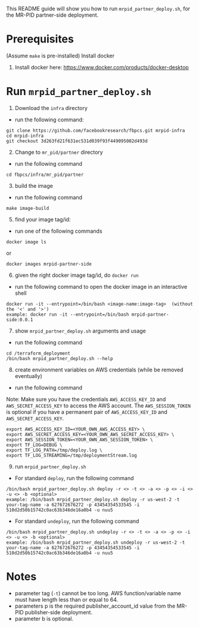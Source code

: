 This README guide will show you how to run `mrpid_partner_deploy.sh`, for the MR-PID partner-side deployment.

# Prerequisites
(Assume `make` is pre-installed)
Install docker
1. Install docker here: https://www.docker.com/products/docker-desktop

# Run `mrpid_partner_deploy.sh`

1. Download the `infra` directory
  * run the following command:
```
git clone https://github.com/facebookresearch/fbpcs.git mrpid-infra
cd mrpid-infra
git checkout 3d263fd21f631ec531d039f93f449095002d493d
```
2. Change to `mr_pid/partner` directory
  * run the following command
```
cd fbpcs/infra/mr_pid/partner
```
3. build the image
  * run the following command
```
make image-build
```
5. find your image tag/id:
  * run one of the following commands
```
docker image ls
```
or
```
docker images mrpid-partner-side
```
6. given the right docker image tag/id, do `docker run`
  * run the following command to open the docker image in an interactive shell
```
docker run -it --entrypoint=/bin/bash <image-name:image-tag>  (without the '<' and '>')
example: docker run -it --entrypoint=/bin/bash mrpid-partner-side:0.0.1
```
7. show `mrpid_partner_deploy.sh` arguments and usage
  * run the following command
```
cd /terraform_deployment
/bin/bash mrpid_partner_deploy.sh --help
```
8. create environment variables on AWS credentials (while be removed eventually)
  * run the following command

Note: Make sure you have the credentials `AWS_ACCESS_KEY_ID` and `AWS_SECRET_ACCESS_KEY` to access the AWS account.
The `AWS_SESSION_TOKEN` is optional if you have a permanent pair of `AWS_ACCESS_KEY_ID` and `AWS_SECRET_ACCESS_KEY`.
```
export AWS_ACCESS_KEY_ID=<YOUR_OWN_AWS_ACCESS_KEY> \
export AWS_SECRET_ACCESS_KEY=<YOUR_OWN_AWS_SECRET_ACCESS_KEY> \
export AWS_SESSION_TOKEN=<YOUR_OWN_AWS_SESSION_TOKEN> \
export TF_LOG=DEBUG \
export TF_LOG_PATH=/tmp/deploy.log \
export TF_LOG_STREAMING=/tmp/deploymentStream.log
```
9. run `mrpid_partner_deploy.sh`
 * For standard `deploy`, run the following command

```
/bin/bash mrpid_partner_deploy.sh deploy -r <> -t <> -a <> -p <> -i <> -u <> -b <optional>
example: /bin/bash mrpid_partner_deploy.sh deploy -r us-west-2 -t your-tag-name -a 627672676272 -p 43454354533545 -i 510d2d50b15742c0ac63b346de16a0b4 -u nuu5
```

 * For standard `undeploy`, run the following command
```
/bin/bash mrpid_partner_deploy.sh undeploy -r <> -t <> -a <> -p <> -i <> -u <> -b <optional>
example: /bin/bash mrpid_partner_deploy.sh undeploy -r us-west-2 -t your-tag-name -a 627672676272 -p 43454354533545 -i 510d2d50b15742c0ac63b346de16a0b4 -u nuu5
```

# Notes
 * parameter tag (`-t`) cannot be too long. AWS function/variable name must have length less than or equal to 64.
 * parameters p is the required publisher_account_id value from the MR-PID publisher-side deployment.
 * parameter b is optional.
